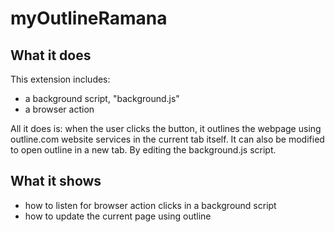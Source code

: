 # myOutlineRamana

## What it does

This extension includes:

* a background script, "background.js"
* a browser action

All it does is: when the user clicks the button, it outlines the webpage using outline.com website services in the current tab itself.
It can also be modified to open outline in a new tab. By editing the background.js script.

## What it shows

* how to listen for browser action clicks in a background script
* how to update the current page using outline

